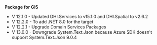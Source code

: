 **Package for GIS**

- V 12.1.0 - Updated DHI.Services to v15.1.0 and DHI.Spatial to v2.6.2
- V 12.2.0 - To add .NET 8.0 for the target
- V 12.2.1 - Upgrade Domain Services Packages
- V 13.0.0 - Downgrade System.Text.Json because Azure SDK doesn't support System.Text.Json 9.0.4